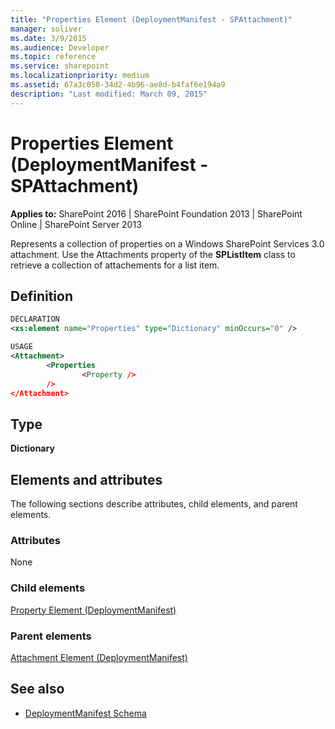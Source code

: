 ```yaml
---
title: "Properties Element (DeploymentManifest - SPAttachment)"
manager: soliver
ms.date: 3/9/2015
ms.audience: Developer
ms.topic: reference
ms.service: sharepoint
ms.localizationpriority: medium
ms.assetid: 67a3c058-34d2-4b96-ae8d-b4faf6e194a9
description: "Last modified: March 09, 2015"
---
```


# Properties Element (DeploymentManifest - SPAttachment)

**Applies to:** SharePoint 2016 | SharePoint Foundation 2013 | SharePoint Online | SharePoint Server 2013 
  
Represents a collection of properties on a Windows SharePoint Services 3.0 attachment. Use the Attachments property of the **SPListItem** class to retrieve a collection of attachements for a list item. 

## Definition

```XML
DECLARATION
<xs:element name="Properties" type="Dictionary" minOccurs="0" />

USAGE
<Attachment>
        <Properties
                <Property />
        />
</Attachment>

```

## Type

**Dictionary**
  
## Elements and attributes

The following sections describe attributes, child elements, and parent elements.

### Attributes

None
   
### Child elements

[Property Element (DeploymentManifest)](property-element-deploymentmanifest.md)
   
### Parent elements

[Attachment Element (DeploymentManifest)](attachment-element-deploymentmanifest.md)
   
## See also

- [DeploymentManifest Schema](deploymentmanifest-schema.md)

